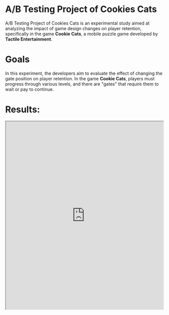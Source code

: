 # A/B Testing Project of Cookies Cats
A/B Testing Project of Cookies Cats is an experimental study aimed at analyzing the impact of game design changes on player retention, specifically in the game **Cookie Cats**, a mobile puzzle game developed by **Tactile Entertainment**.

# Goals
In this experiment, the developers aim to evaluate the effect of changing the gate position on player retention. In the game **Cookie Cats**, players must progress through various levels, and there are "gates" that require them to wait or pay to continue.
# Results:
<iframe src="https://drive.google.com/file/d/15qPKA8zDnGyVMjlbPHlyq_k9_ZA5xtkp/preview" width="100%" height="600px"></iframe>


